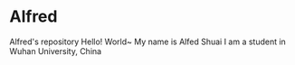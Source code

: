 # Alfred
Alfred's repository
Hello! World~
My name is Alfed Shuai
I am a student in Wuhan University, China
